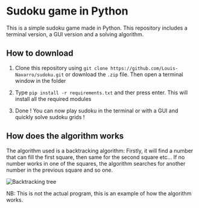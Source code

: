 # Sudoku game in Python

This is a simple sudoku game made in Python. This repository includes a terminal version, a GUI version and a solving algorithm.

## How to download

1. Clone this repository using `git clone https://github.com/Louis-Navarro/sudoku.git` or download the `.zip` file. Then open a terminal window in the folder

2. Type `pip install -r requirements.txt` and ther press enter. This will install all the required modules

3. Done ! You can now play sudoku in the terminal or with a GUI and quickly solve sudoku grids !

## How does the algorithm works

The algorithm used is a backtracking algorithm:
Firstly, it will find a number that can fill the first square, then same for the second square etc...
If no number works in one of the squares, the algorithm searches for another number in the previous square and so one.

![Backtracking tree](https://camo.githubusercontent.com/3683f568b4f63fa8a90276a03de022f09fcb16d4/687474703a2f2f692e696d6775722e636f6d2f4b644572434f552e676966 "Backtracking algorithm example")

NB: This is not the actual program, this is an example of how the algorithm works.
